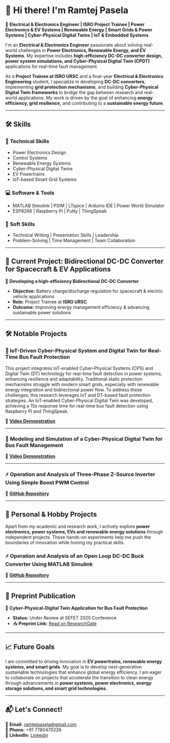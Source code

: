 # 👋 Hi there! I'm **Ramtej Pasela**  

🚀 **Electrical & Electronics Engineer | ISRO Project Trainee | Power Electronics & EV Systems | Renewable Energy | Smart Grids & Power Systems | Cyber-Physical Digital Twins | IoT & Embedded Systems**  


I'm an **Electrical & Electronics Engineer** passionate about solving real-world challenges in **Power Electronics, Renewable Energy, and EV Systems**. My expertise includes **high-efficiency DC-DC converter design, power system simulations, and Cyber-Physical Digital Twin (CPDT)** applications for real-time fault management.  

As a **Project Trainee at ISRO URSC** and a final-year **Electrical & Electronics Engineering** student, I specialize in developing **DC-DC converters**, implementing **grid protection mechanisms**, and building **Cyber-Physical Digital Twin frameworks** to bridge the gap between research and real-world applications. My work is driven by the goal of enhancing **energy efficiency, grid resilience,** and contributing to a **sustainable energy future**.  

---

## 🛠 **Skills**  

### 🔌 **Technical Skills**  
- Power Electronics Design  
- Control Systems  
- Renewable Energy Systems  
- Cyber-Physical Digital Twins  
- EV Powertrains  
- IoT-based Smart Grid Systems  

### 💻 **Software & Tools**  
- MATLAB Simulink | PSIM | LTspice | Arduino IDE | Power World Simulator  
- ESP8266 | Raspberry Pi | Putty | ThingSpeak  

### 🌟 **Soft Skills**  
- Technical Writing | Presentation Skills | Leadership  
- Problem-Solving | Time Management | Team Collaboration  

---

## 🚀 **Current Project: Bidirectional DC-DC Converter for Spacecraft & EV Applications**  

🔋 **Developing a high-efficiency Bidirectional DC-DC Converter**  
- **Objective:** Battery charge/discharge regulation for spacecraft & electric vehicle applications  
- **Role:** Project Trainee at **ISRO URSC**  
- **Outcome:** Improving energy management efficiency & advancing sustainable power solutions  

---

## 🛠 **Notable Projects**  

### 🔎 **IoT-Driven Cyber-Physical System and Digital Twin for Real-Time Bus Fault Protection**  
This project integrates IoT-enabled Cyber-Physical Systems (CPS) and Digital Twin (DT) technology for real-time fault detection in power systems, enhancing resilience and adaptability. Traditional static protection mechanisms struggle with modern smart grids, especially with renewable energy integration and bidirectional power flow. To address these challenges, this research leverages IoT and DT-based fault protection strategies. An IoT-enabled Cyber-Physical Digital Twin was developed, achieving a 15s response time for real-time bus fault detection using Raspberry Pi and ThingSpeak.

🎥 **[Video Demonstration](https://youtu.be/1SOuRba_OvU)**  

---

### 🔎 **Modeling and Simulation of a Cyber-Physical Digital Twin for Bus Fault Management**  
🎥 **[Video Demonstration](https://youtu.be/wIhd6TCpo74)**  

---

### ⚡ **Operation and Analysis of Three-Phase Z-Source Inverter Using Simple Boost PWM Control**  
🎯 **[GitHub Repository](https://github.com/RAMTEJPASELA/Three-Phase-ZSI-Simple-Boost-PWM/blob/main/README.md)**  

---

## 🎯 **Personal & Hobby Projects**  

Apart from my academic and research work, I actively explore **power electronics, power systems, EVs and renewable energy solutions** through independent projects. These hands-on experiments help me push the boundaries of innovation while honing my practical skills.  

### ⚡ **Operation and Analysis of an Open Loop DC-DC Buck Converter Using MATLAB Simulink**  
🎯 **[GitHub Repository](https://github.com/RAMTEJPASELA/Buck-Converter-Open-Loop-Simulation-in-MATLAB-Simulink/blob/main/README.md)**  

---


## 📄 **Preprint Publication**  

📘 **Cyber-Physical-Digital Twin Application for Bus Fault Protection**  
- **Status:** Under Review at SEFET 2025 Conference  
- 📥 **Preprint Link:** [Read on ResearchGate](https://www.researchgate.net/publication/390321499_Cyber-Physical-Digital_Twin_Application_for_Bus_Fault_Protection)  

---

## 📈 **Future Goals**  

I am committed to driving innovation in **EV powertrains, renewable energy systems, and smart grids**. My goal is to develop next-generation sustainable technologies that enhance global energy efficiency. I am eager to collaborate on projects that accelerate the transition to clean energy through advancements in **power systems, power electronics, energy storage solutions, and smart grid technologies**.  


---

## 📬 **Let's Connect!**  

📧 **Email:** [ramtejpasela@gmail.com](mailto:ramtejpasela@gmail.com)  
📱 **Phone:** +91 7780470226  
💼 **LinkedIn:** [Linkedin](https://www.linkedin.com/in/paselaramtej)  

